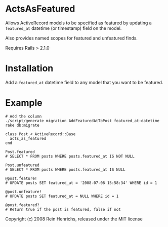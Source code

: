 ActsAsFeatured
==============
Allows ActiveRecord models to be specified as featured by updating a `featured_at` datetime (or timestamp) field on the model.

Also provides named scopes for featured and unfeatured finds.

Requires Rails > 2.1.0

Installation
============

Add a `featured_at` datetime field to any model that you want to be featured.

Example
=======

    # Add the column
    ./script/generate migration AddFeaturedAtToPost featured_at:datetime
    rake db:migrate

    class Post < ActiveRecord::Base
      acts_as_featured
    end
    
    Post.featured
    # SELECT * FROM posts WHERE posts.featured_at IS NOT NULL
    
    Post.unfeatured
    # SELECT * FROM posts WHERE posts.featured_at IS NULL
    
    @post.feature!
    # UPDATE posts SET featured_at = '2008-07-08 15:58:34' WHERE id = 1
    
    @post.unfeature!
    # UPDATE posts SET featured_at = NULL WHERE id = 1
    
    @post.featured?
    # Return true if the post is featured, false if not

Copyright (c) 2008 Rein Henrichs, released under the MIT license

